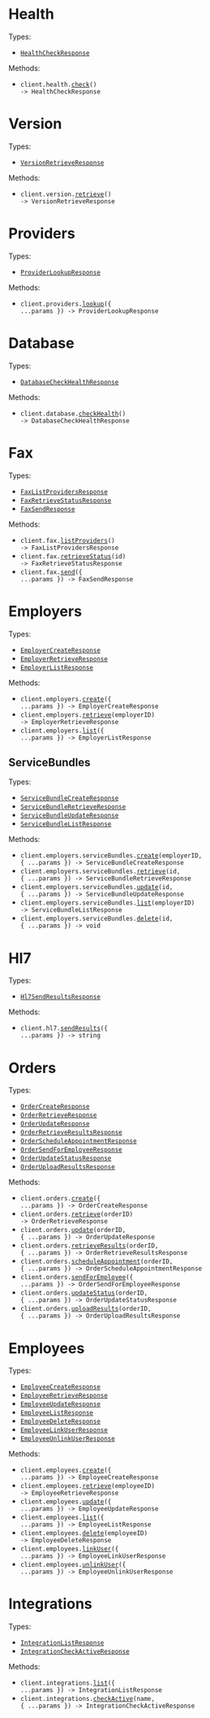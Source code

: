 # Health

Types:

- <code><a href="./src/resources/health.ts">HealthCheckResponse</a></code>

Methods:

- <code title="get /v1/health">client.health.<a href="./src/resources/health.ts">check</a>() -> HealthCheckResponse</code>

# Version

Types:

- <code><a href="./src/resources/version.ts">VersionRetrieveResponse</a></code>

Methods:

- <code title="get /v1/version">client.version.<a href="./src/resources/version.ts">retrieve</a>() -> VersionRetrieveResponse</code>

# Providers

Types:

- <code><a href="./src/resources/providers.ts">ProviderLookupResponse</a></code>

Methods:

- <code title="get /v1/providers/lookup">client.providers.<a href="./src/resources/providers.ts">lookup</a>({ ...params }) -> ProviderLookupResponse</code>

# Database

Types:

- <code><a href="./src/resources/database.ts">DatabaseCheckHealthResponse</a></code>

Methods:

- <code title="get /v1/database/health">client.database.<a href="./src/resources/database.ts">checkHealth</a>() -> DatabaseCheckHealthResponse</code>

# Fax

Types:

- <code><a href="./src/resources/fax.ts">FaxListProvidersResponse</a></code>
- <code><a href="./src/resources/fax.ts">FaxRetrieveStatusResponse</a></code>
- <code><a href="./src/resources/fax.ts">FaxSendResponse</a></code>

Methods:

- <code title="get /v1/fax/providers">client.fax.<a href="./src/resources/fax.ts">listProviders</a>() -> FaxListProvidersResponse</code>
- <code title="get /v1/fax/status/{id}">client.fax.<a href="./src/resources/fax.ts">retrieveStatus</a>(id) -> FaxRetrieveStatusResponse</code>
- <code title="post /v1/fax/send">client.fax.<a href="./src/resources/fax.ts">send</a>({ ...params }) -> FaxSendResponse</code>

# Employers

Types:

- <code><a href="./src/resources/employers/employers.ts">EmployerCreateResponse</a></code>
- <code><a href="./src/resources/employers/employers.ts">EmployerRetrieveResponse</a></code>
- <code><a href="./src/resources/employers/employers.ts">EmployerListResponse</a></code>

Methods:

- <code title="post /v1/employers">client.employers.<a href="./src/resources/employers/employers.ts">create</a>({ ...params }) -> EmployerCreateResponse</code>
- <code title="get /v1/employers/{employerId}">client.employers.<a href="./src/resources/employers/employers.ts">retrieve</a>(employerID) -> EmployerRetrieveResponse</code>
- <code title="get /v1/employers/list">client.employers.<a href="./src/resources/employers/employers.ts">list</a>({ ...params }) -> EmployerListResponse</code>

## ServiceBundles

Types:

- <code><a href="./src/resources/employers/service-bundles.ts">ServiceBundleCreateResponse</a></code>
- <code><a href="./src/resources/employers/service-bundles.ts">ServiceBundleRetrieveResponse</a></code>
- <code><a href="./src/resources/employers/service-bundles.ts">ServiceBundleUpdateResponse</a></code>
- <code><a href="./src/resources/employers/service-bundles.ts">ServiceBundleListResponse</a></code>

Methods:

- <code title="post /v1/employers/{employerId}/service-bundles">client.employers.serviceBundles.<a href="./src/resources/employers/service-bundles.ts">create</a>(employerID, { ...params }) -> ServiceBundleCreateResponse</code>
- <code title="get /v1/employers/{employerId}/service-bundles/{id}">client.employers.serviceBundles.<a href="./src/resources/employers/service-bundles.ts">retrieve</a>(id, { ...params }) -> ServiceBundleRetrieveResponse</code>
- <code title="put /v1/employers/{employerId}/service-bundles/{id}">client.employers.serviceBundles.<a href="./src/resources/employers/service-bundles.ts">update</a>(id, { ...params }) -> ServiceBundleUpdateResponse</code>
- <code title="get /v1/employers/{employerId}/service-bundles">client.employers.serviceBundles.<a href="./src/resources/employers/service-bundles.ts">list</a>(employerID) -> ServiceBundleListResponse</code>
- <code title="delete /v1/employers/{employerId}/service-bundles/{id}">client.employers.serviceBundles.<a href="./src/resources/employers/service-bundles.ts">delete</a>(id, { ...params }) -> void</code>

# Hl7

Types:

- <code><a href="./src/resources/hl7.ts">Hl7SendResultsResponse</a></code>

Methods:

- <code title="post /v1/hl7/results">client.hl7.<a href="./src/resources/hl7.ts">sendResults</a>({ ...params }) -> string</code>

# Orders

Types:

- <code><a href="./src/resources/orders.ts">OrderCreateResponse</a></code>
- <code><a href="./src/resources/orders.ts">OrderRetrieveResponse</a></code>
- <code><a href="./src/resources/orders.ts">OrderUpdateResponse</a></code>
- <code><a href="./src/resources/orders.ts">OrderRetrieveResultsResponse</a></code>
- <code><a href="./src/resources/orders.ts">OrderScheduleAppointmentResponse</a></code>
- <code><a href="./src/resources/orders.ts">OrderSendForEmployeeResponse</a></code>
- <code><a href="./src/resources/orders.ts">OrderUpdateStatusResponse</a></code>
- <code><a href="./src/resources/orders.ts">OrderUploadResultsResponse</a></code>

Methods:

- <code title="post /v1/orders">client.orders.<a href="./src/resources/orders.ts">create</a>({ ...params }) -> OrderCreateResponse</code>
- <code title="get /v1/orders/{orderId}">client.orders.<a href="./src/resources/orders.ts">retrieve</a>(orderID) -> OrderRetrieveResponse</code>
- <code title="post /v1/orders/{orderId}">client.orders.<a href="./src/resources/orders.ts">update</a>(orderID, { ...params }) -> OrderUpdateResponse</code>
- <code title="get /v1/orders/{orderId}/results">client.orders.<a href="./src/resources/orders.ts">retrieveResults</a>(orderID, { ...params }) -> OrderRetrieveResultsResponse</code>
- <code title="post /v1/orders/{orderId}/schedule-appointment">client.orders.<a href="./src/resources/orders.ts">scheduleAppointment</a>(orderID, { ...params }) -> OrderScheduleAppointmentResponse</code>
- <code title="post /v1/orders/send">client.orders.<a href="./src/resources/orders.ts">sendForEmployee</a>({ ...params }) -> OrderSendForEmployeeResponse</code>
- <code title="put /v1/orders/{orderId}/status">client.orders.<a href="./src/resources/orders.ts">updateStatus</a>(orderID, { ...params }) -> OrderUpdateStatusResponse</code>
- <code title="post /v1/orders/{orderId}/upload-results">client.orders.<a href="./src/resources/orders.ts">uploadResults</a>(orderID, { ...params }) -> OrderUploadResultsResponse</code>

# Employees

Types:

- <code><a href="./src/resources/employees.ts">EmployeeCreateResponse</a></code>
- <code><a href="./src/resources/employees.ts">EmployeeRetrieveResponse</a></code>
- <code><a href="./src/resources/employees.ts">EmployeeUpdateResponse</a></code>
- <code><a href="./src/resources/employees.ts">EmployeeListResponse</a></code>
- <code><a href="./src/resources/employees.ts">EmployeeDeleteResponse</a></code>
- <code><a href="./src/resources/employees.ts">EmployeeLinkUserResponse</a></code>
- <code><a href="./src/resources/employees.ts">EmployeeUnlinkUserResponse</a></code>

Methods:

- <code title="post /v1/employees">client.employees.<a href="./src/resources/employees.ts">create</a>({ ...params }) -> EmployeeCreateResponse</code>
- <code title="get /v1/employees/{employeeId}">client.employees.<a href="./src/resources/employees.ts">retrieve</a>(employeeID) -> EmployeeRetrieveResponse</code>
- <code title="put /v1/employees">client.employees.<a href="./src/resources/employees.ts">update</a>({ ...params }) -> EmployeeUpdateResponse</code>
- <code title="get /v1/employees">client.employees.<a href="./src/resources/employees.ts">list</a>({ ...params }) -> EmployeeListResponse</code>
- <code title="delete /v1/employees/{employeeId}">client.employees.<a href="./src/resources/employees.ts">delete</a>(employeeID) -> EmployeeDeleteResponse</code>
- <code title="post /v1/employees/link-user">client.employees.<a href="./src/resources/employees.ts">linkUser</a>({ ...params }) -> EmployeeLinkUserResponse</code>
- <code title="delete /v1/employees/unlink-user">client.employees.<a href="./src/resources/employees.ts">unlinkUser</a>({ ...params }) -> EmployeeUnlinkUserResponse</code>

# Integrations

Types:

- <code><a href="./src/resources/integrations.ts">IntegrationListResponse</a></code>
- <code><a href="./src/resources/integrations.ts">IntegrationCheckActiveResponse</a></code>

Methods:

- <code title="get /v1/integrations">client.integrations.<a href="./src/resources/integrations.ts">list</a>({ ...params }) -> IntegrationListResponse</code>
- <code title="get /v1/integrations/{name}">client.integrations.<a href="./src/resources/integrations.ts">checkActive</a>(name, { ...params }) -> IntegrationCheckActiveResponse</code>
